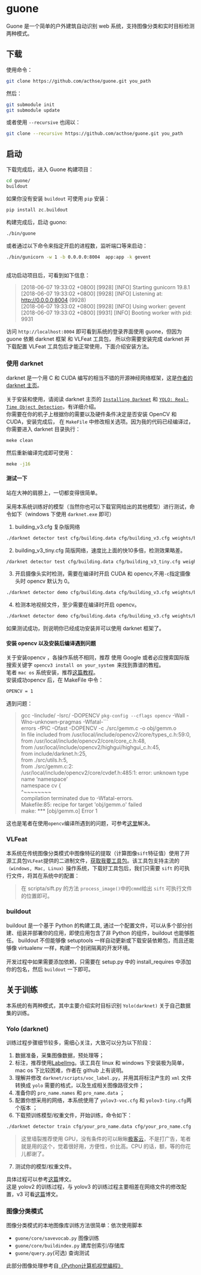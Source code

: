 # guone 
Guone 是一个简单的户外建筑自动识别 web 系统，支持图像分类和实时目标检测两种模式。

## 下载
使用命令：
<br>
```sh
git clone https://github.com/acthse/guone.git you_path
```

然后：
<br>
```sh
git submodule init
git submodule update
```

或者使用 `--recursive` 也阔以：<br>
```sh
git clone --recursive https://github.com/acthse/guone.git you_path
```

## 启动
下载完成后，进入 Guone 构建项目：<br>
```sh
cd guone/
buildout
```

如果你没有安装 `buildout` 可使用 `pip` 安装：<br>
```sh
pip install zc.buildout
```

构建完成后，启动 guono:
```sh
./bin/guone
```

或者通过以下命令来指定开启的进程数，监听端口等来启动：<br>
```sh
./bin/gunicorn -w 1 -b 0.0.0.0:8004  app:app -k gevent
```

<br>
成功启动项目后，可看到如下信息：<br>

> [2018-06-07 19:33:02 +0800] [9928] [INFO] Starting gunicorn 19.8.1<br>
> [2018-06-07 19:33:02 +0800] [9928] [INFO] Listening at: http://0.0.0.0:8004 (9928)<br>
> [2018-06-07 19:33:02 +0800] [9928] [INFO] Using worker: gevent<br>
> [2018-06-07 19:33:02 +0800] [9931] [INFO] Booting worker with pid: 9931<br>

访问 `http://localhost:8004` 即可看到系统的登录界面使用 guone，但因为 guone 依赖 darknet 框架 和 VLFeat 工具包，
所以你需要安装完成 darknet 并下载配置 VLFeat 工具包后才能正常使用，下面介绍安装方法。

### 使用 darknet 

darknet 是一个用 C 和 CUDA 编写的相当不错的开源神经网络框架，这是[作者的 darknet 主页](https://pjreddie.com/darknet/)。<br><br>
关于安装和使用，请阅读 darknet 主页的 [`Installing Darknet`](https://pjreddie.com/darknet/install/) 和 
[`YOLO: Real-Time Object Detection`](https://pjreddie.com/darknet/yolo/)，有详细介绍。<br>
你需要在你的机子上根据你的需要以及硬件条件决定是否安装 OpenCV  和 CUDA，安装完成后，
在 `MakeFile` 中修改相关选项。因为我的代码已经编译过，你需要进入 darknet 目录执行：<br>
```sh
meke clean
```

然后重新编译完成即可使用：<br>
```sh
meke -j16
```

#### 测试一下
站在大神的肩膀上，一切都变得很简单。<br><br>
采用本系统训练好的模型（当然你也可以下载官网给出的其他模型）进行测试，命令如下（windows 下使用 `darknet.exe` 即可）
1. building_v3.cfg 复杂版网络
```sh
./darknet detector test cfg/building.data cfg/building_v3.cfg weights/building_v3.weights test_image_path
```

2. building_v3_tiny.cfg 简版网络，速度比上面的快10多倍，检测效果略差。

```sh
/darknet detector test cfg/building.data cfg/building_v3_tiny.cfg weights/building_v3_tiny.weights  test_image_path
```

3. 开启摄像头实时检测，需要在编译时开启 CUDA 和 opencv,不用` -c `指定摄像头时 opencv 默认为 0。
```sh
./darknet detector demo cfg/building.data cfg/building_v3.cfg weights/building_v3.weights  [ -c <num> ]
```

4. 检测本地视频文件，至少需要在编译时开启 opencv。

```sh
./darknet detector demo cfg/building.data cfg/building_v3.cfg weights/building_v3.weights  test_video_file_path
```


如果测试成功，则说明你已经成功安装并可以使用 darknet 框架了。

#### 安装 opencv 以及安装后编译遇到问题
关于安装opencv ，各操作系统不相同，推荐 使用 Google 或者必应搜索国际版 搜索关键字 `opencv3 install on your_system `来找到靠谱的教程。<br>
笔者 `mac os` 系统安装，推荐[这篇教程](https://www.learnopencv.com/install-opencv3-on-macos/)。<br>
安装成功opencv 后，在 MakeFile 中令：
```sh
OPENCV = 1
```

遇到问题：

> gcc -Iinclude/ -Isrc/ -DOPENCV `pkg-config --cflags opencv`  -Wall -Wno-unknown-pragmas -Wfatal-```<br>
> errors -fPIC -Ofast -DOPENCV -c ./src/gemm.c -o obj/gemm.o<br>
> In file included from /usr/local/include/opencv2/core/types_c.h:59:0,<br>
>                  from /usr/local/include/opencv2/core/core_c.h:48,<br>
>                  from /usr/local/include/opencv2/highgui/highgui_c.h:45,<br>
>                  from include/darknet.h:25,<br>
>                  from ./src/utils.h:5,<br>
>                  from ./src/gemm.c:2:<br>
> /usr/local/include/opencv2/core/cvdef.h:485:1: error: unknown type name ‘namespace’<br>
> namespace cv {<br>
>    ^~~~~~~~~ <br>
> compilation terminated due to -Wfatal-errors.<br>
> Makefile:85: recipe for target 'obj/gemm.o' failed<br>
> make: *** [obj/gemm.o] Error 1
>


这也是笔者在使用`opencv`编译所遇到的问题，可参考[这里](https://github.com/pjreddie/darknet/issues/485)解决。

### VLFeat
本系统在传统图像分类模式中图像特征的提取（计算图像`sift`特征值）使用了开源工具包`VLFeat`提供的二进制文件，[获取我要工具包](http://www.vlfeat.org/)。该工具包支持主流的`（windows, Mac, Linux）`操作系统，下载好工具包后，我们只需要 `sift` 的可执行文件，将其在系统中的配置：
> 在 scripta/sift.py 的方法 `process_image()`中的`cmmd`给出 `sift`  可执行文件的位置即可。

### buildout
buildout 是一个基于 Python 的构建工具, 通过一个配置文件，可以从多个部分创建、组装并部署你的应用，即使应用包含了非 Python 的组件，buildout 也能够胜任。 buildout 不但能够像 setuptools 一样自动更新或下载安装依赖包，而且还能够像 virtualenv 一样，构建一个封闭隔离的开发环境。<br><br>
开发过程中如果需要添加依赖，只需要在 setup.py 中的 install_requires 中添加你的包名，然后 `buildout` 一下即可。

## 关于训练
本系统的有两种模式，其中主要介绍实时目标识别 `Yolo(darknet)` 关于自己数据集的训练。
### Yolo (darknet)
训练过程步骤细节较多，需细心关注，大致可以分为以下阶段：

1. 数据准备，采集图像数据，预处理等；
2. 标注，推荐使用[LabelImg](https://github.com/tzutalin/labelImg)。该工具在 linux  和 windows 下安装极为简单，mac os 下比较困难，作者在 github 上有说明。
3. 理解并修改 `darknet/scripts/voc_label.py`，并用其将标注产生的 `xml` 文件转换成 `yolo` 需要的格式，以及生成相关图像路径文件；
4. 准备你的 `pro_name.names` 和 `pro_name.data` ；
5. 配置你想采用的网络，本系统使用了 `yolov3-voc.cfg` 和 `yolov3-tiny.cfg`两个版本 ；
5. 下载预训练模型/权重文件，开始训练，命令如下：
```sh
./darknet detector train cfg/your_pro_name.data cfg/your_pro_name.cfg [预训练模型] [-gpus 0,1,2,3]
```

> 这里墙裂推荐使用 GPU，没有条件的可以瞅瞅[极客云](http://www.jikecloud.net/)，不是打广告，笔者就是用的这个，觉着很好用，方便性，价比高。CPU 的话，额，等的你花儿都谢了。<br>

 7. 测试你的模型/权重文件。

具体过程可以参考[这篇](https://www.cnblogs.com/antflow/p/7350274.html)博文。<br>
这是 yolov2 的训练过程，与 yolov3 的训练过程主要相差在网络文件的修改配置，v3 可看[这篇](https://blog.csdn.net/lilai619/article/details/79695109)博文。
### 图像分类模式
图像分类模式的本地图像库训练方法很简单：依次使用脚本<br>
 - `guone/core/savevocab.py`         图像训练<br>
 - `guone/core/buildindex.py`       建库创索引/存储库<br>
 - `guone/query.py`(可选)       查询测试<br>

此部分图像处理参考自[《Python计算机视觉编程》](http://yongyuan.name/pcvwithpython/)
